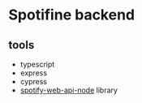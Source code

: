 # Spotifine backend

## tools

- typescript
- express
- cypress
- [spotify-web-api-node](https://github.com/thelinmichael/spotify-web-api-node) library
